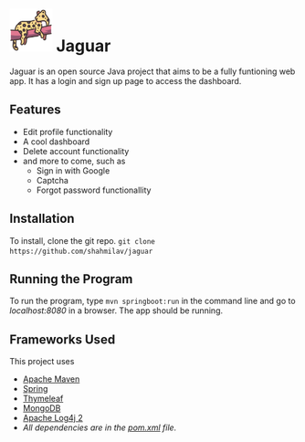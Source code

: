 # <img src="https://github.com/shahmilav/jaguar/blob/main/src/main/resources/static/logo.png" width="75" height="75" /> Jaguar
Jaguar is an open source Java project that aims to be a fully funtioning web app.
It has a login and sign up page to access the dashboard.

## Features
- Edit profile functionality
- A cool dashboard
- Delete account functionality
- and more to come, such as
  - Sign in with Google
  - Captcha
  - Forgot password functionallity

## Installation
To install, clone the git repo.
```git clone https://github.com/shahmilav/jaguar```

## Running the Program
To run the program, type ```mvn springboot:run``` in the command line and go to _localhost:8080_ in a browser. The app should be running.

## Frameworks Used
This project uses
- [Apache Maven](https://maven.apache.org/)
- [Spring](https://spring.io/)
- [Thymeleaf](https://www.thymeleaf.org/)
- [MongoDB](https://www.mongodb.com/)
- [Apache Log4j 2](https://logging.apache.org/log4j/2.x/)
- _All dependencies are in the [pom.xml](https://github.com/shahmilav/jaguar/blob/main/pom.xml) file._
